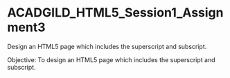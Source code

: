 # ACADGILD_HTML5_Session1_Assignment3
Design an HTML5 page which includes the superscript and subscript.

Objective: To design an HTML5 page which includes the superscript and subscript.
